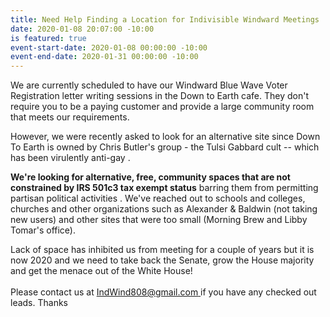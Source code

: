 ```yaml
---
title: Need Help Finding a Location for Indivisible Windward Meetings
date: 2020-01-08 20:07:00 -10:00
is featured: true
event-start-date: 2020-01-08 00:00:00 -10:00
event-end-date: 2020-01-31 00:00:00 -10:00
---
```


We are currently scheduled to have our Windward Blue Wave Voter Registration letter writing sessions in the Down to Earth cafe. They don't require you to be a paying customer and provide a large community room that meets our requirements. 

However, we were recently asked to look for an alternative site since Down To Earth is owned by Chris Butler's group - the Tulsi Gabbard cult -- which has been virulently anti-gay . 

**We're looking for alternative, free, community spaces that are not constrained by IRS 501c3 tax exempt status** barring them from permitting partisan political activities . We've reached out to schools and colleges, churches and other organizations such as Alexander & Baldwin (not taking new users) and other sites that were too small (Morning Brew and Libby Tomar's office). 

Lack of space has inhibited us from meeting for a couple of years but it is now 2020 and we need to take back the Senate, grow the House majority and get the menace out of the White House! \
\
Please contact us at [IndWind808@gmail.com ](mailto:IndWind808@gmail.com) if you have any checked out leads.  Thanks